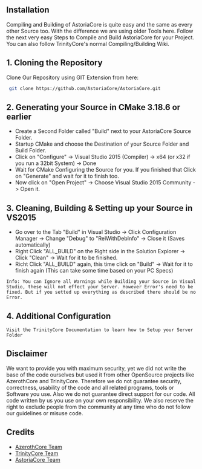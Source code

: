 ## Installation

Compiling and Building of AstoriaCore is quite easy and the same as every other Source too. With the difference we are using older Tools here. Follow the next very easy Steps to Compile and Build AstoriaCore for your Project. You can also follow TrinityCore's normal Compiling/Building Wiki.

## 1. Cloning the Repository

Clone Our Repository using GIT Extension from here:

 ```sh
  git clone https://github.com/AstoriaCore/AstoriaCore.git
  ```

## 2. Generating your Source in CMake 3.18.6 or earlier

* Create a Second Folder called "Build" next to your AstoriaCore Source Folder.
* Startup CMake and choose the Destination of your Source Folder and Build Folder.
* Click on "Configure" -> Visual Studio 2015 (Compiler) -> x64 (or x32 if you run a 32bit System) -> Done
* Wait for CMake Configuring the Source for you. If you finished that Click on "Generate" and wait for it to finish too.
* Now click on "Open Project" -> Choose Visual Studio 2015 Community -> Open it.

## 3. Cleaning, Building & Setting up your Source in VS2015

* Go over to the Tab "Build" in Visual Studio -> Click Configuration Manager -> Change "Debug" to "RelWithDebInfo" -> Close it (Saves automatically)
* Right Click "ALL_BUILD" on the Right side in the Solution Explorer -> Click "Clean" -> Wait for it to be finished.
* Richt Click "ALL_BUILD" again, this time click on "Build" -> Wait for it to finish again (This can take some time based on your PC Specs)

`Info: You can Ignore all Warnings while Building your Source in Visual Studio, these will not effect your Server. However Error's need to be fixed. But if you setted up everything as described there should be no Error.`

## 4. Additional Configuration

`Visit the TrinityCore Documentation to learn how to Setup your Server Folder`

## Disclaimer

We want to provide you with maximum security, yet we did not write the base of the code ourselves but used it from other OpenSource projects like AzerothCore 
and TrinityCore. Therefore we do not guarantee security, correctness, usability of the code and all related programs, tools or Software you use. Also we do not 
guarantee direct support for our code. All code written by us you use on your own responsibility. We also reserve the right to exclude people from the community 
at any time who do not follow our guidelines or misuse code.

## Credits

* [AzerothCore Team](https://www.azerothcore.org/)
* [TrinityCore Team](https://www.trinitycore.org/)
* [AstoriaCore Team](https://discord.gg/wvDYdqX)